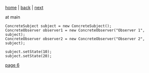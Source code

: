 [home](./page01.md) | [back](./page04.md) | [next](./page06.md)

at main
```
ConcreteSubject subject = new ConcreteSubject();
ConcreteObserver observer1 = new ConcreteObserver("Observer 1", subject);
ConcreteObserver observer2 = new ConcreteObserver("Observer 2", subject);

subject.setState(10);
subject.setState(20);
```


[page 6](./page06.md)

